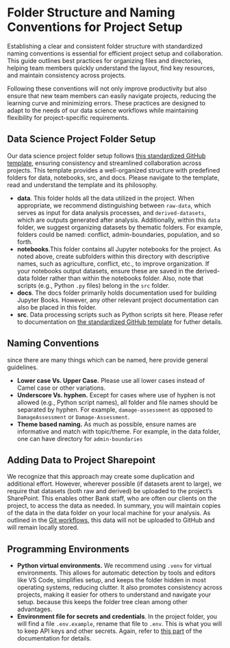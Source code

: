 # Folder Structure and Naming Conventions for Project Setup

Establishing a clear and consistent folder structure with standardized naming conventions is essential for efficient project setup and collaboration. This guide outlines best practices for organizing files and directories, helping team members quickly understand the layout, find key resources, and maintain consistency across projects.

Following these conventions will not only improve productivity but also ensure that new team members can easily navigate projects, reducing the learning curve and minimizing errors. These practices are designed to adapt to the needs of our data science workflows while maintaining flexibility for project-specific requirements.

## Data Science Project Folder Setup
Our data science project folder setup follows [this standardized GitHub template](https://github.com/worldbank/template), ensuring consistency and streamlined collaboration across projects. This template provides a well-organized structure with predefined folders for data, notebooks, src,  and docs. Please navigate to the template, read and understand the template and its philosophy.
- **data**. This folder holds all the data utilized in the project. When appropriate, we recommend distinguishing between ```raw-data```, which serves as input for data analysis processes, and ```derived-datasets```, which are outputs generated after analysis. Additionally, within this ```data``` folder, we suggest organizing datasets by thematic folders. For example, folders could be named: conflict, admin-boundaries, population, and so forth.
- **notebooks**.This folder contains all Jupyter notebooks for the project. As noted above, create subfolders within this directory with descriptive names, such as agriculture, conflict, etc., to improve organization. If your notebooks output datasets, ensure these are saved in the derived-data folder rather than within the notebooks folder. Also, note that scripts (e.g., Python ```.py``` files) belong in the ```src``` folder.
- **docs**. The docs folder primarily holds documentation used for building Jupyter Books. However, any other relevant project documentation can also be placed in this folder.
- **src**. Data processing scripts such as Python scripts sit here. Please refer to documentation on [the standardized GitHub template](https://github.com/worldbank/template) for futher details.

## Naming Conventions
since there are many things which can be named, here provide general guidelines.
- **Lower case Vs. Upper Case.** Please use all lower cases instead of Camel case or other variations.
- **Underscore Vs. hyphen.** Except for cases where use of hyphen is not allowed (e.g., Python script names), all folder and file names should be separated by hyphen. For example, ```damage-assessment``` as opposed to ```DamageAssessment``` or ```Damage-Assessment```.
- **Theme based naming.** As much as possible, ensure names are informative and match with topic/theme. For example, in the data folder, one can have directory for ```admin-boundaries```

## Adding Data to Project Sharepoint
We recognize that this approach may create some duplication and additional effort. However, wherever possible (if datasets arent to large), we require that datasets (both raw and derived) be uploaded to the project’s SharePoint. This enables other Bank staff, who are often our clients on the project, to access the data as needed. In summary, you will maintain copies of the data in the data folder on your local machine for your analysis. As outlined in the [Git workflows](/docs/git-workflows.md), this data will not be uploaded to GitHub and will remain locally stored. 

## Programming Environments
- **Python virtual environments.** We recommend using ```.venv``` for virtual environments. This allows for automatic detection by tools and editors like VS Code, simplifies setup, and keeps the folder hidden in most operating systems, reducing clutter. It also promotes consistency across projects, making it easier for others to understand and navigate your setup. because this keeps the folder tree clean among other advantages.
- **Environment file for secrets and credentials**. In the project folder, you will find a file ```.env.example```, rename that file to ```.env```. This is what you will to keep API keys and other secrets. Again, refer to [this part](https://worldbank.github.io/template/README.html) of the documentation for details. 












